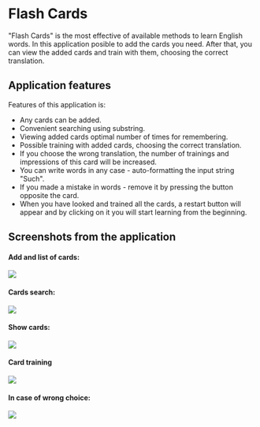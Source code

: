 # Flash Cards
"Flash Cards" is the most effective of available methods to learn English words. 
In this application posible to add the cards you need. 
After that, you can view the added cards and train with them, choosing the correct translation.

## Application features
Features of this application is:
+ Any cards can be added.
+ Convenient searching using substring.
+ Viewing added cards optimal number of times for remembering.
+ Possible training with added cards, choosing the correct translation.
+ If you choose the wrong translation, the number of trainings and impressions of this card will be increased.
+ You can write words in any case - auto-formatting the input string "Such".
+ If you made a mistake in words - remove it by pressing the button opposite the card.
+ When you have looked and trained all the cards, a restart button will appear and by clicking on it you will start learning from the beginning.

## Screenshots from the application
#### Add and list of cards:
![](https://i.imgur.com/mwEm6yE.png)
#### Cards search:
![](https://i.imgur.com/8ZHjBHF.png)
#### Show cards:
![](https://i.imgur.com/5LEnJA6.png)
#### Card training
![](https://i.imgur.com/vggr2iB.png)
#### In case of wrong choice:
![](https://i.imgur.com/tcMHdVj.png)
